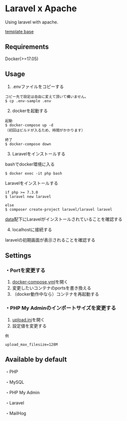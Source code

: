 # Laravel x Apache

Using laravel with apache.

[template base](/apache)

## Requirements

Docker(>=17.05)

## Usage

1. .envファイルをコピーする
```
コピー先で設定は自由に変えて頂いて構いません。
$ cp .env-sample .env
```

2. dockerを起動する
```
起動
$ docker-compose up -d
（初回はビルドが入るため、時間がかかります）

終了
$ docker-compose down
```

3. Laravelをインストールする

bashでdocker環境に入る
```
$ docker exec -it php bash
```

Laravelをインストールする
```
if php >= 7.3.0
$ laravel new laravel

else
$ composer create-project laravel/laravel laravel
```

[data](./data)配下にLaravelがインストールされていることを確認する

4. localhostに接続する

laravelの初期画面が表示されることを確認する

## Settings

### ・Portを変更する
1. [docker-compose.yml](./docker-compose.yml)を開く
2. 変更したいコンテナのportsを書き換える
3. （docker動作中なら）コンテナを再起動する

### ・PHP My Adminのインポートサイズを変更する
1. [upload.ini](./docker/phpmyadmin/upload.ini)を開く
2. 設定値を変更する
```
例

upload_max_filesize=128M
```

## Available by default

・PHP

・MySQL

・PHP My Admin

・Laravel

・MailHog

